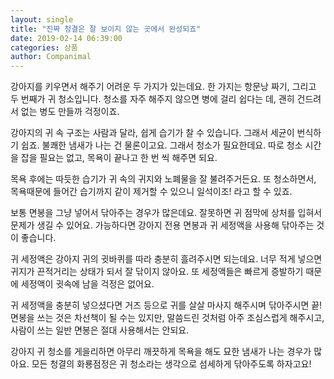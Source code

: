 ```yaml
---
layout: single
title: "진짜 청결은 잘 보이지 않는 곳에서 완성되죠"
date: 2019-02-14 06:39:00
categories: 상품
author: Companimal
---
```


강아지를 키우면서 해주기 어려운 두 가지가 있는데요. 한 가지는 항문낭 짜기, 그리고 두 번째가 귀 청소입니다. 청소를 자주 해주지 않으면 병에 걸리 쉽다는 데, 괜히 건드려서 없는 병도 만들까 걱정이죠.

강아지의 귀 속 구조는 사람과 달라, 쉽게 습기가 찰 수 있습니다. 그래서 세균이 번식하기 쉽죠. 불쾌한 냄새가 나는 건 물론이고요. 그래서 청소가 필요한데요. 따로 청소 시간을 잡을 필요는 없고, 목욕이 끝나고 한 번 씩 해주면 되요.

목욕 후에는 따듯한 습기가 귀 속의 귀지와 노폐물을 잘 불려주거든요. 또 청소하면서, 목욕때문에 들어간 습기까지 같이 제거할 수 있으니 일석이조! 라고 할 수 있죠.

보통 면봉을 그냥 넣어서 닦아주는 경우가 많은데요. 잘못하면 귀 점막에 상처를 입혀서 문제가 생길 수 있어요. 가능하다면 강아지 전용 면봉과 귀 세정액을 사용해 닦아주는 것이 좋습니다.

귀 세정액은 강아지 귀의 귓바퀴를 따라 충분히 흘려주시면 되는데요. 너무 적게 넣으면 귀지가 끈적거리는 상태가 되서 잘 닦이지 않아요. 또 세정액들은 빠르게 증발하기 때문에 세정액이 귓속에 남을 걱정은 없어요.

귀 세정액을 충분히 넣으셨다면 거즈 등으로 귀를 살살 마사지 해주시며 닦아주시면 끝! 면봉을 쓰는 것은 차선책이 될 수는 있지만, 말씀드린 것처럼 아주 조심스럽게 해주시고, 사람이 쓰는 일반 면봉은 절대 사용해서는 안되요.

강아지 귀 청소를 게을리하면 아무리 깨끗하게 목욕을 해도 묘한 냄새가 나는 경우가 많아요. 모든 청결의 화룡점정은 귀 청소라는 생각으로 섬세하게 닦아주도록 하자고요!
